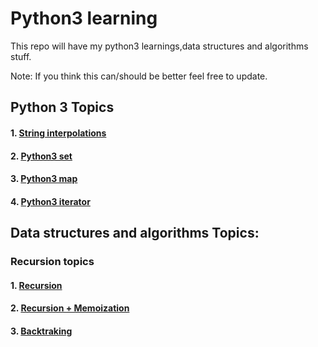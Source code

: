 # Python3 learning

This repo will have my python3 learnings,data structures and algorithms stuff.

Note: If you think this can/should be better feel free to update.

## Python 3 Topics

#### 1. [String interpolations](https://github.com/nitishvu/python3_stuff/tree/master/py3_concepts/String_Interpolation.py)

#### 2. [Python3 set ](https://github.com/nitishvu/python3_stuff/tree/master/py3_concepts/python3_sets.py)

#### 3. [Python3 map ](https://github.com/nitishvu/python3_stuff/tree/master/py3_concepts/python3_maps.py)
#### 4. [Python3 iterator ](https://github.com/nitishvu/python3_stuff/tree/master/py3_concepts/your_own_Iterator.py)

## Data structures and algorithms Topics:

### Recursion topics

#### 1. [Recursion](https://github.com/nitishvu/python3_stuff/tree/master/Recursion)

#### 2. [Recursion + Memoization](https://github.com/nitishvu/python3_stuff/tree/master/Recursion/fibonacci.py)

#### 3. [Backtraking](https://github.com/nitishvu/python3_stuff/tree/master/Recursion/backtraking/)

